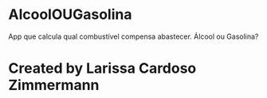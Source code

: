 # AlcoolOUGasolina
App que calcula qual combustível compensa abastecer. Álcool ou Gasolina?

# Created by Larissa Cardoso Zimmermann